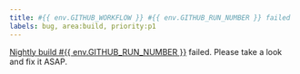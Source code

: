 ```yaml
---
title: #{{ env.GITHUB_WORKFLOW }} #{{ env.GITHUB_RUN_NUMBER }} failed
labels: bug, area:build, priority:p1
---
```

<a href="https://github.com/{{ env.GITHUB_REPOSITORY }}/actions/runs/{{ env.GITHUB_RUN_ID }}">
Nightly build #{{ env.GITHUB_RUN_NUMBER }}</a> failed. Please take a look and fix it ASAP.
